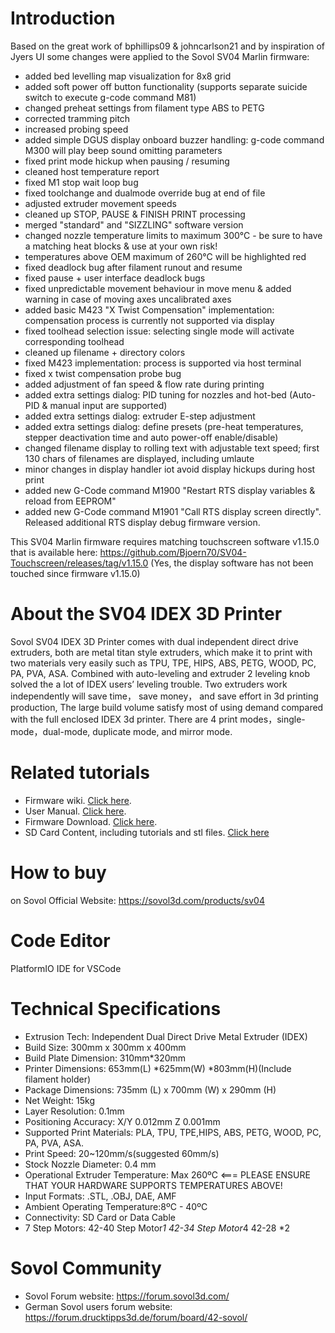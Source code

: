 # Introduction

Based on the great work of bphillips09 & johncarlson21 and by inspiration of Jyers UI some changes were applied to the Sovol SV04 Marlin firmware:

 - added bed levelling map visualization for 8x8 grid
 - added soft power off button functionality (supports separate suicide switch to execute g-code command M81)
 - changed preheat settings from filament type ABS to PETG
 - corrected tramming pitch
 - increased probing speed
 - added simple DGUS display onboard buzzer handling: g-code command M300 will play beep sound omitting parameters
 - fixed print mode hickup when pausing / resuming
 - cleaned host temperature report
 - fixed M1 stop wait loop bug
 - fixed toolchange and dualmode override bug at end of file
 - adjusted extruder movement speeds
 - cleaned up STOP, PAUSE & FINISH PRINT processing
 - merged "standard" and "SIZZLING" software version
 - changed nozzle temperature limits to maximum 300°C - be sure to have a matching heat blocks & use at your own risk!
 - temperatures above OEM maximum of 260°C will be highlighted red
 - fixed deadlock bug after filament runout and resume
 - fixed pause + user interface deadlock bugs
 - fixed unpredictable movement behaviour in move menu & added warning in case of moving axes uncalibrated axes
 - added basic M423 "X Twist Compensation" implementation: compensation process is currently not supported via display
 - fixed toolhead selection issue: selecting single mode will activate corresponding toolhead
 - cleaned up filename + directory colors
 - fixed M423 implementation: process is supported via host terminal
 - fixed x twist compensation probe bug
 - added adjustment of fan speed &  flow rate during printing
 - added extra settings dialog: PID tuning for nozzles and hot-bed (Auto-PID & manual input are supported)
 - added extra settings dialog: extruder E-step adjustment
 - added extra settings dialog: define presets (pre-heat temperatures, stepper deactivation time and auto power-off enable/disable)
 - changed filename display to rolling text with adjustable text speed; first 130 chars of filenames are displayed, including umlaute
 - minor changes in display handler iot avoid display hickups during host print
 - added new G-Code command M1900 "Restart RTS display variables & reload from EEPROM"
 - added new G-Code command M1901 "Call RTS display screen directly". Released additional RTS display debug firmware version.

This SV04 Marlin firmware requires matching touchscreen software v1.15.0 that is available here:
https://github.com/Bjoern70/SV04-Touchscreen/releases/tag/v1.15.0
(Yes, the display software has not been touched since firmware v1.15.0)

# About the SV04 IDEX 3D Printer

Sovol SV04 IDEX 3D Printer comes with dual independent direct drive extruders, both are metal titan style extruders,
which make it to print with two materials very easily such as TPU, TPE, HIPS, ABS, PETG, WOOD, PC, PA, PVA, ASA.
Combined with auto-leveling and extruder 2 leveling knob solved the a lot of IDEX users’ leveling trouble.
Two extruders work independently will save time， save money， and save effort in 3d printing production,
The large build volume satisfy most of using demand compared with the full enclosed IDEX 3d printer.
There are  4 print modes，single-mode，dual-mode, duplicate mode, and mirror mode.

# Related tutorials

- Firmware wiki.  [Click here](https://github.com/Bjoern70/SV04-IDEX-3D-Printer-Mainboard-Source-code/wiki).
- User Manual.  [Click here](https://drive.google.com/file/d/1QpIDenqIKmsA2blAhKkOxhp2SKL8hwoI/view).
- Firmware Download. [Click here](https://sovol3d.com/pages/download).
- SD Card Content, including tutorials and stl files. [Click here](https://drive.google.com/drive/folders/1LNCtBA045Xo5z7Gd4n1M2aDEVry_wHCH?fbclid=IwAR3y-_OYa_VTG4Bz68GR5JdGMLE_ROVfIQRevPL4WpTEDLQ1nXzUEtDMaqs)

# How to buy

on Sovol Official Website:  https://sovol3d.com/products/sv04

# Code Editor

PlatformIO IDE for VSCode

# Technical Specifications

- Extrusion Tech: Independent Dual Direct Drive  Metal Extruder (IDEX)
- Build Size: 300mm x 300mm x 400mm
- Build Plate Dimension: 310mm*320mm
- Printer Dimensions: 653mm(L) *625mm(W) *803mm(H)(Include filament holder)
- Package Dimensions: 735mm (L) x 700mm (W) x 290mm (H)
- Net Weight: 15kg
- Layer Resolution: 0.1mm
- Positioning Accuracy: X/Y 0.012mm Z 0.001mm
- Supported Print Materials: PLA, TPU, TPE,HIPS, ABS, PETG, WOOD, PC, PA, PVA, ASA.
- Print Speed: 20~120mm/s(suggested 60mm/s)
- Stock Nozzle Diameter: 0.4 mm
- Operational Extruder Temperature: Max 260ºC <=== PLEASE ENSURE THAT YOUR HARDWARE SUPPORTS TEMPERATURES ABOVE!
- Input Formats: .STL, .OBJ, DAE, AMF
- Ambient Operating Temperature:8ºC - 40ºC
- Connectivity: SD Card or Data Cable
- 7 Step Motors: 42-40 Step Motor*1 42-34 Step Motor*4 42-28 *2

# Sovol Community

- Sovol Forum website:  https://forum.sovol3d.com/
- German Sovol users forum website:  https://forum.drucktipps3d.de/forum/board/42-sovol/
